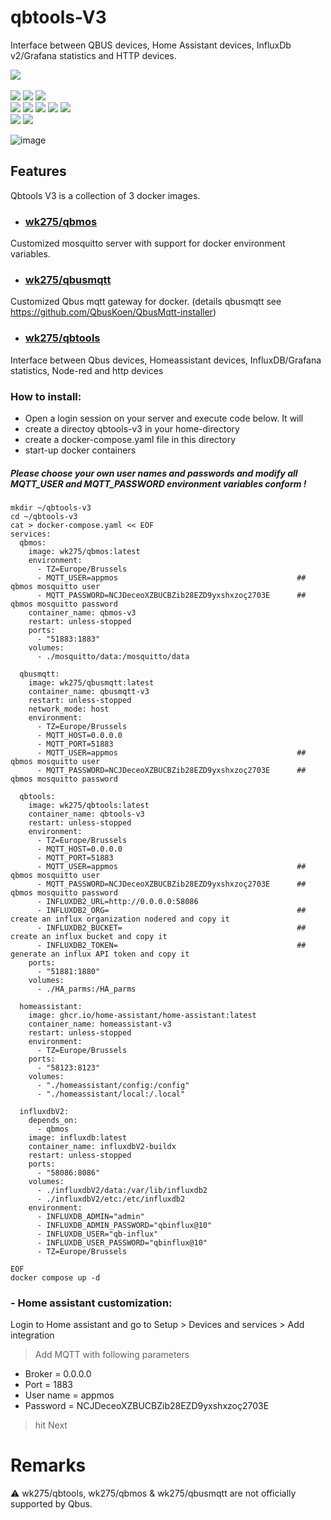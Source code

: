 # qbtools-V3
Interface between QBUS devices, Home Assistant devices, InfluxDb v2/Grafana statistics and HTTP devices.

![](https://img.shields.io/badge/release-v3.0-blue) <br/>                  
![](https://img.shields.io/badge/arch-arm64-yellow)
![](https://img.shields.io/badge/-amd64-yellow)
![](https://img.shields.io/badge/-i386-yellow) <br/>
![](https://img.shields.io/badge/interfaces-qbus_devices-green)
![](https://img.shields.io/badge/-home_assistant_devices-green)
![](https://img.shields.io/badge/-node--red-green)
![](https://img.shields.io/badge/-influxDB_v2/grafana_statistics-green)
![](https://img.shields.io/badge/-http_devices-green) <br/>
![](https://img.shields.io/badge/prerequisites-docker-red)
![](https://img.shields.io/badge/-docker--compose-red)

![image](https://github.com/wk275/qbtools-V3/assets/55239601/12a4894d-7ab4-4881-ab23-3de5541ac820)

## Features 
Qbtools V3 is a collection of 3 docker images.
- ### <a href="https://hub.docker.com/r/wk275/qbmos">wk275/qbmos</a>
Customized mosquitto server with support for docker environment variables.

- ### <a href="https://hub.docker.com/r/wk275/qbusmqtt">wk275/qbusmqtt</a>
Customized Qbus mqtt gateway for docker. (details qbusmqtt see https://github.com/QbusKoen/QbusMqtt-installer)

- ### <a href="https://hub.docker.com/r/wk275/qbtools">wk275/qbtools</a>
Interface between Qbus devices, Homeassistant devices, InfluxDB/Grafana statistics, Node-red and http devices

### How to install:
- Open a login session on your server and execute code below.
It will 
- create a directoy qbtools-v3 in your home-directory
- create a docker-compose.yaml file in this directory
- start-up docker containers

##### Please choose your own user names and passwords and modify all MQTT_USER and MQTT_PASSWORD environment variables conform !

````
mkdir ~/qbtools-v3
cd ~/qbtools-v3
cat > docker-compose.yaml << EOF
services:
  qbmos:
    image: wk275/qbmos:latest
    environment:
      - TZ=Europe/Brussels
      - MQTT_USER=appmos                                        ## qbmos mosquitto user
      - MQTT_PASSWORD=NCJDeceoXZBUCBZib28EZD9yxshxzoç2703E      ## qbmos mosquitto password
    container_name: qbmos-v3
    restart: unless-stopped
    ports:
      - "51883:1883"
    volumes:
      - ./mosquitto/data:/mosquitto/data

  qbusmqtt:
    image: wk275/qbusmqtt:latest
    container_name: qbusmqtt-v3
    restart: unless-stopped
    network_mode: host
    environment:
      - TZ=Europe/Brussels
      - MQTT_HOST=0.0.0.0
      - MQTT_PORT=51883
      - MQTT_USER=appmos                                        ## qbmos mosquitto user
      - MQTT_PASSWORD=NCJDeceoXZBUCBZib28EZD9yxshxzoç2703E      ## qbmos mosquitto password

  qbtools:
    image: wk275/qbtools:latest
    container_name: qbtools-v3
    restart: unless-stopped
    environment:
      - TZ=Europe/Brussels
      - MQTT_HOST=0.0.0.0
      - MQTT_PORT=51883
      - MQTT_USER=appmos                                        ## qbmos mosquitto user
      - MQTT_PASSWORD=NCJDeceoXZBUCBZib28EZD9yxshxzoç2703E      ## qbmos mosquitto password
      - INFLUXDB2_URL=http://0.0.0.0:58086        
      - INFLUXDB2_ORG=                                          ## create an influx organization nodered and copy it
      - INFLUXDB2_BUCKET=                                       ## create an influx bucket and copy it
      - INFLUXDB2_TOKEN=                                        ## generate an influx API token and copy it
    ports:
      - "51881:1880"
    volumes:
      - ./HA_parms:/HA_parms

  homeassistant:
    image: ghcr.io/home-assistant/home-assistant:latest
    container_name: homeassistant-v3
    restart: unless-stopped
    environment:
      - TZ=Europe/Brussels
    ports:
      - "58123:8123"
    volumes:
      - "./homeassistant/config:/config"
      - "./homeassistant/local:/.local"

  influxdbV2:
    depends_on:
      - qbmos
    image: influxdb:latest
    container_name: influxdbV2-buildx
    restart: unless-stopped
    ports:
      - "58086:8086"
    volumes:
      - ./influxdbV2/data:/var/lib/influxdb2
      - ./influxdbV2/etc:/etc/influxdb2
    environment:
      - INFLUXDB_ADMIN="admin"
      - INFLUXDB_ADMIN_PASSWORD="qbinflux@10"
      - INFLUXDB_USER="qb-influx"
      - INFLUXDB_USER_PASSWORD="qbinflux@10"
      - TZ=Europe/Brussels

EOF
docker compose up -d
````

### - Home assistant customization:
Login to Home assistant and go to Setup > Devices and services > Add integration
> Add MQTT with following parameters
  -  Broker = 0.0.0.0
  - Port = 1883
  - User name = appmos
  - Password =  NCJDeceoXZBUCBZib28EZD9yxshxzoç2703E
> hit Next

# Remarks
⚠️ wk275/qbtools, wk275/qbmos & wk275/qbusmqtt are not officially supported by Qbus.
